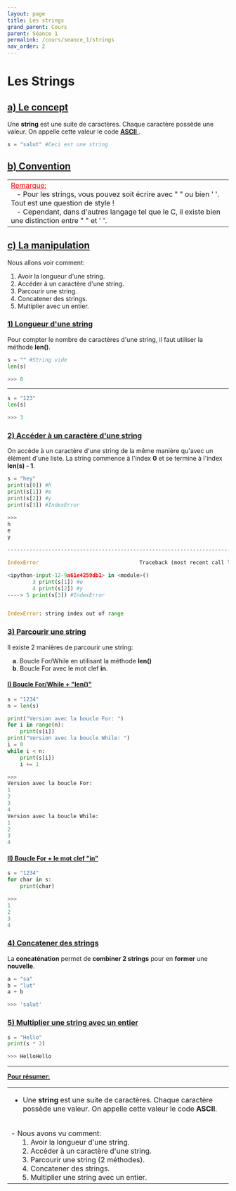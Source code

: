 ```yaml
---
layout: page
title: Les strings
grand_parent: Cours
parent: Séance 1
permalink: /cours/seance_1/strings
nav_order: 2
---
```


<link rel="icon" href="/img/logo.png">

# __Les Strings__

## <u>a) Le concept</u>

Une __string__ est une suite de caractères. Chaque caractère possède une valeur. On appelle cette valeur le code <a href="https://fr.wikipedia.org/wiki/American_Standard_Code_for_Information_Interchange">__ASCII__ </a>.


```python
s = "salut" #Ceci est une string
```

## <u>b) Convention</u>

<table><tr><td>
<font color = "red"> <u> Remarque: </u> </font>
<br>
&nbsp;&nbsp;&nbsp;- Pour les strings, vous pouvez soit écrire avec " " ou bien ' '. Tout est une question de style !
<br>
&nbsp;&nbsp;&nbsp;- Cependant, dans d'autres langage tel que le C, il existe bien une distinction entre " " et ' '. 
</td></tr></table>

## <u>c) La manipulation</u>

Nous allons voir comment:

1. Avoir la longueur d'une string.
2. Accéder à un caractère d'une string.
3. Parcourir une string.
4. Concatener des strings.
5. Multiplier avec un entier.

### <u>1)  Longueur d'une string</u>

Pour compter le nombre de caractères d'une string, il faut utiliser la méthode __len()__.


```python
s = "" #String vide
len(s)
```
```python
>>> 0
```

---

```python
s = "123"
len(s)
```
```python
>>> 3
```


### <u>2) Accéder à un caractère d'une string</u>

On accède à un caractère d'une string de la même manière qu'avec un élément d'une liste.
La string commence à l'index __0__ et se termine à l'index **len(s) - 1**.


```python
s = "hey"
print(s[0]) #h
print(s[1]) #e
print(s[2]) #y
print(s[3]) #IndexError
```
```python
>>>
h
e
y

---------------------------------------------------------------------------

IndexError                                Traceback (most recent call last)

<ipython-input-12-9a61e4259db1> in <module>()
        3 print(s[1]) #e
        4 print(s[2]) #y
----> 5 print(s[3]) #IndexError


IndexError: string index out of range
```

### <u>3) Parcourir une string</u> 

Il existe 2 manières de parcourir une string:

&nbsp;&nbsp;&nbsp;<b>a</b>. Boucle For/While en utilisant la méthode __len()__
<br>
&nbsp;&nbsp;&nbsp;<b>b</b>. Boucle For avec le mot clef __in__.

#### <u>I)  Boucle For/While + "len()"</u>


```python
s = "1234"
n = len(s)

print("Version avec la boucle For: ")
for i in range(n):
    print(s[i])    
print("Version avec la boucle While: ")
i = 0
while i < n:
    print(s[i])
    i += 1
```
```python
>>>
Version avec la boucle For: 
1
2
3
4
Version avec la boucle While: 
1
2
3
4
```

#### <u>II) Boucle For + le mot clef "in"</u>


```python
s = "1234"
for char in s:
    print(char)
```
```python
>>>
1
2
3
4
```

### <u>4) Concatener des strings</u>

La __concaténation__ permet de __combiner 2 strings__ pour en __former__ une __nouvelle__.


```python
a = "sa"
b = "lut"
a + b
```
```python
>>> 'salut'
```

### <u>5) Multiplier une string avec un entier</u>


```python
s = "Hello"
print(s * 2)
```
```python
>>> HelloHello
```

---

**<u> Pour résumer: </u>**
<table><tr><td>

- Une <b>string</b> est une suite de caractères. Chaque caractère possède une valeur. On appelle cette valeur le code <b>ASCII</b>.
<br>
- Nous avons vu comment:<br>
&nbsp;&nbsp;&nbsp;&nbsp;&nbsp;&nbsp;1. Avoir la longueur d'une string.<br>
&nbsp;&nbsp;&nbsp;&nbsp;&nbsp;&nbsp;2. Accéder à un caractère d'une string.<br>
&nbsp;&nbsp;&nbsp;&nbsp;&nbsp;&nbsp;3. Parcourir une string (2 méthodes).<br>
&nbsp;&nbsp;&nbsp;&nbsp;&nbsp;&nbsp;4. Concatener des strings.<br>
&nbsp;&nbsp;&nbsp;&nbsp;&nbsp;&nbsp;5. Multiplier une string avec un entier.
</td></tr></table>